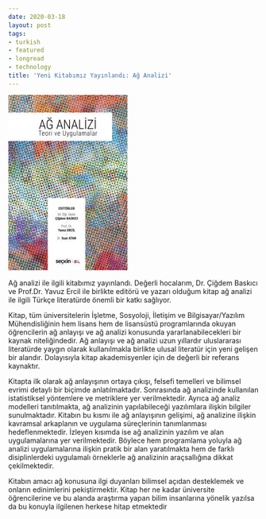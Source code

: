 ```yaml
---
date: 2020-03-18
layout: post
tags:
- turkish
- featured
- longread
- technology
title: 'Yeni Kitabımız Yayınlandı: Ağ Analizi'
---
```


![](/images/222534513_400_wm.jpg)

Ağ analizi ile ilgili kitabımız yayınlandı. Değerli hocalarım, Dr. Çiğdem Baskıcı ve Prof.Dr. Yavuz Ercil ile birlikte editörü ve yazarı olduğum kitap ağ analizi ile ilgili Türkçe literatürde önemli bir katkı sağlıyor.

Kitap, tüm üniversitelerin İşletme, Sosyoloji, İletişim ve Bilgisayar/Yazılım Mühendisliğinin hem lisans hem de lisansüstü programlarında okuyan öğrencilerin ağ anlayışı ve ağ analizi konusunda yararlanabilecekleri bir kaynak niteliğindedir. Ağ anlayışı ve ağ analizi uzun yıllardır uluslararası literatürde yaygın olarak kullanılmakla birlikte ulusal literatür için yeni gelişen bir alandır. Dolayısıyla kitap akademisyenler için de değerli bir referans kaynaktır.

Kitapta ilk olarak ağ anlayışının ortaya çıkışı, felsefi temelleri ve bilimsel evrimi detaylı bir biçimde anlatılmaktadır. Sonrasında ağ analizinde kullanılan istatistiksel yöntemlere ve metriklere yer verilmektedir. Ayrıca ağ analiz modelleri tanıtılmakta, ağ analizinin yapılabileceği yazılımlara ilişkin bilgiler sunulmaktadır. Kitabın bu kısmı ile ağ anlayışının gelişimi, ağ analizine ilişkin kavramsal arkaplanın ve uygulama süreçlerinin tanımlanması hedeflenmektedir. İzleyen kısımda ise ağ analizinin yazılım ve alan uygulamalarına yer verilmektedir. Böylece hem programlama yoluyla ağ analizi uygulamalarına ilişkin pratik bir alan yaratılmakta hem de farklı disiplinlerdeki uygulamalı örneklerle ağ analizinin araçsallığına dikkat çekilmektedir.

Kitabın amacı ağ konusuna ilgi duyanları bilimsel açıdan desteklemek ve onların edinimlerini pekiştirmektir. Kitap her ne kadar üniversite öğrencilerine ve bu alanda araştırma yapan bilim insanlarına yönelik yazılsa da bu konuyla ilgilenen herkese hitap etmektedir
